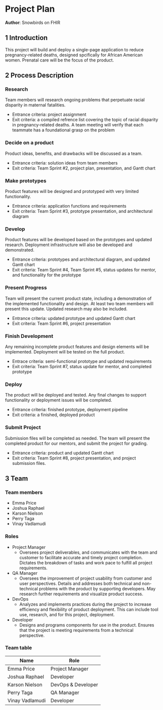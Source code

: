# Project Plan

**Author**: Snowbirds on FHIR

## 1 Introduction

This project will build and deploy a single-page application to reduce pregnancy-related deaths, designed spcifically for African American women. Prenatal care will be the focus of the product.

## 2 Process Description

### Research
Team members will research ongoing problems that perpetuate racial disparity in maternal fatalities. 
- Entrance criteria: project assignment
- Exit criteria: a compiled refrence list covering the topic of racial disparity in pregnancy-related deaths. A team meeting will verify that each teammate has a foundational grasp on the problem
### Decide on a product
Product ideas, benefits, and drawbacks will be discussed as a team. 
- Entrance criteria: solution ideas from team members
- Exit criteria: Team Sprint #2, project plan, presentation, and Gantt chart
### Make prototypes
Product features will be designed and prototyped with very limited functionality.
- Entrance criteria: application functions and requirements
- Exit criteria: Team Sprint #3, prototype presentation, and architectural diagram
### Develop
Product features will be developed based on the prototypes and updated research. Deployment infrastructure will also be developed and demonstrated.
- Entrance criteria: prototypes and architectural diagram, and updated Gantt chart
- Exit criteria: Team Sprint #4, Team Sprint #5, status updates for mentor, and functionality for the prototype
### Present Progress
Team will present the current product state, including a demonstration of the implemented functionality and design. At least two team members will present this update. Updated research may also be included.
- Entrance criteria: updated prototype and updated Gantt chart
- Exit criteria: Team Sprint #6, project presentation
### Finish Development
Any remaining incomplete product features and design elements will be implemented. Deployment will be tested on the full product.
- Entrace criteria: semi-functional prototype and updated requirements
- Exit criteria: Team Sprint #7, status update for mentor, and completed prototype
### Deploy
The product will be deployed and tested. Any final changes to support functionality or deployment issues will be completed.
- Entrance criteria: finished prototype, deployment pipeline
- Exit criteria: a finished, deployed product
### Submit Project
Submission files will be completed as needed. The team will present the completed product for our mentors, and submit the project for grading.
- Entrance criteria: product and updated Gantt chart
- Exit criteria: Team Sprint #8, project presentation, and project submission files.


## 3 Team

### Team members
- Emma Price
- Joshua Raphael
- Karson Nielson
- Perry Taga
- Vinay Vadlamudi


### Roles
- Project Manager
    - Oversees project deliverables, and communicates with the team and customer to facilitate accurate and timely project completion. Dictates the breakdown of tasks and work pace to fulfill all project requirements.
- QA Manager
    - Oversees the improvement of project usability from customer and user perspectives. Details and addresses both technical and non-technical problems with the product by supporting developers. May research further requirements and visualize product success.
- DevOps
    - Analyzes and implements practices during the project to increase efficiency and flexibility of product deployment. This can include tool use, research, and for this project, deployment.
- Developer
    - Designs and programs components for use in the product. Ensures that the project is meeting requirements from a technical perspective.

### Team table
| Name | Role |
| ------------- | ------------- |
| Emma Price | Project Manager|
| Joshua Raphael | Developer |
| Karson Nielson | DevOps & Developer |
| Perry Taga | QA Manager |
| Vinay Vadlamudi | Developer |